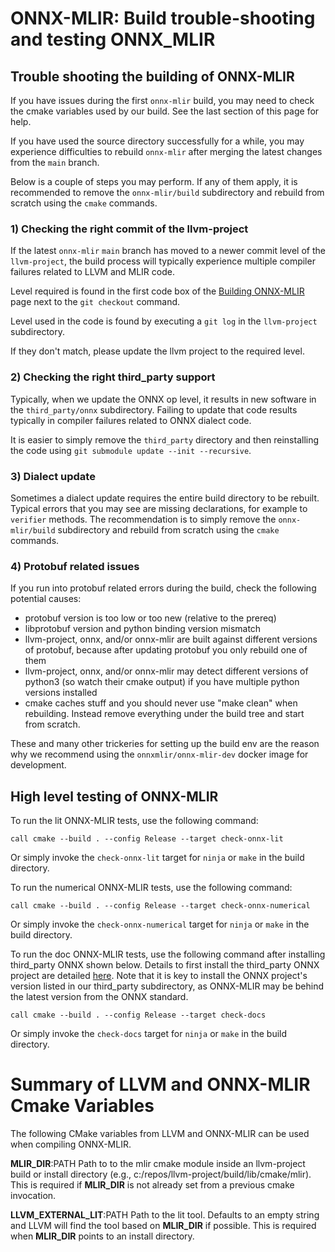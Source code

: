 <!--- SPDX-License-Identifier: Apache-2.0 -->

# ONNX-MLIR: Build trouble-shooting and testing ONNX_MLIR

## Trouble shooting the building of ONNX-MLIR

If you have issues during the first `onnx-mlir` build, you may need to check the cmake variables used by our build. See the last section of this page for help.

If you have used the source directory successfully for a while, you may experience difficulties to rebuild `onnx-mlir` after merging the latest changes from the `main` branch.

Below is a couple of steps you may perform. If any of them apply, it is recommended to remove the `onnx-mlir/build` subdirectory and rebuild from scratch using the `cmake` commands.

### 1) Checking the right commit of the llvm-project

If the latest `onnx-mlir` `main` branch has moved to a newer commit level of the `llvm-project`, the build process will typically experience multiple compiler failures related to LLVM and MLIR code.

Level required is found in the first code box of the [Building ONNX-MLIR](BuildOnLinuxOSX.md#mlir) page next to the `git checkout` command.

Level used in the code is found by executing a `git log` in the `llvm-project` subdirectory.

If they don't match, please update the llvm project to the required level.

### 2) Checking the right third_party support

Typically, when we update the ONNX op level, it results in new software in the `third_party/onnx` subdirectory. Failing to update that code results typically in compiler failures related to ONNX dialect code.

It is easier to simply remove the `third_party` directory and then reinstalling the code using `git submodule update --init --recursive`.

### 3) Dialect update

Sometimes a dialect update requires the entire build directory to be rebuilt. Typical errors that you may see are missing declarations, for example to `verifier` methods. The recommendation is to simply remove the `onnx-mlir/build` subdirectory and rebuild from scratch using the `cmake` commands.

### 4) Protobuf related issues

If you run into protobuf related errors during the build, check the following potential causes:

* protobuf version is too low or too new (relative to the prereq)
* libprotobuf version and python binding version mismatch
* llvm-project, onnx, and/or onnx-mlir are built against different versions of protobuf, because after updating protobuf you only rebuild one of them
* llvm-project, onnx, and/or onnx-mlir may detect different versions of python3 (so watch their cmake output) if you have multiple python versions installed
* cmake caches stuff and you should never use "make clean" when rebuilding. Instead remove everything under the build tree and start from scratch.

These and many other trickeries for setting up the build env are the reason why we recommend using the `onnxmlir/onnx-mlir-dev` docker image for development.

## High level testing of ONNX-MLIR

To run the lit ONNX-MLIR tests, use the following command:

[same-as-file]: <> ({"ref": "utils/check-onnx-mlir.cmd", "skip-ref": 1})
```shell
call cmake --build . --config Release --target check-onnx-lit
```

Or simply invoke the `check-onnx-lit` target for `ninja` or `make` in the build directory.

To run the numerical ONNX-MLIR tests, use the following command:

[same-as-file]: <> ({"ref": "utils/check-onnx-numerical.cmd", "skip-ref": 1})
```shell
call cmake --build . --config Release --target check-onnx-numerical
```

Or simply invoke the `check-onnx-numerical` target for `ninja` or `make` in the build directory.

To run the doc ONNX-MLIR tests, use the following command after installing third_party ONNX shown below. Details to first install the third_party ONNX project are detailed [here](BuildONNX.md). Note that it is key to install the ONNX project's version listed in our third_party subdirectory, as ONNX-MLIR may be behind the latest version from the ONNX standard.

[same-as-file]: <> ({"ref": "utils/check-docs.cmd", "skip-ref": 1})
```shell
call cmake --build . --config Release --target check-docs
```

Or simply invoke the `check-docs` target for `ninja` or `make` in the build directory.

# Summary of LLVM and ONNX-MLIR Cmake Variables

The following CMake variables from LLVM and ONNX-MLIR can be used when compiling ONNX-MLIR.

**MLIR_DIR**:PATH
  Path to to the mlir cmake module inside an llvm-project build or install directory (e.g., c:/repos/llvm-project/build/lib/cmake/mlir).
  This is required if **MLIR_DIR** is not already set from a previous cmake invocation.

**LLVM_EXTERNAL_LIT**:PATH
  Path to the lit tool. Defaults to an empty string and LLVM will find the tool based on **MLIR_DIR** if possible.
  This is required when **MLIR_DIR** points to an install directory.

